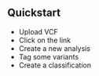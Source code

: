 ## Quickstart

* Upload VCF
* Click on the link
* Create a new analysis
* Tag some variants
* Create a classification

